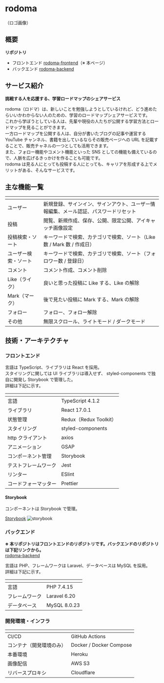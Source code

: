 # rodoma

（ロゴ画像）

## 概要

**リポジトリ**

- フロントエンド [rodoma-frontend](https://github.com/kentsunekawa/rodoma-frontend)（※ 本ページ）
- バックエンド [rodoma-backend](https://github.com/kentsunekawa/rodoma-backend)

## サービス紹介

**挑戦する人を応援する、学習ロードマップのシェアサービス**

rodoma（ロドマ）は、新しいことを勉強しようとしているけれど、どう進めたらいいかわからない人のための、学習のロードマップシェアサービスです。  
これから学ぼうとしている人は、先輩や現役の人たちが公開する学習方法とロードマップを見ることができます。  
一方ロードマップを公開する人は、自分が書いたブログの記事や運営する YouTube チャンネル、書籍を出しているならその販売ページへの URL を記載することで、販売チャネルの一つとしても活用できます。  
また、フォロー機能やコメント機能といった SNS としての機能も備えているので、人脈を広げるきっかけを作ることも可能です。  
rodoma は見る人にとっても投稿する人にとっても、キャリアを形成する上でメリットがある、そんなサービスです。

## 主な機能一覧

| <!-- -->             | <!-- -->                                                                             |
| -------------------- | ------------------------------------------------------------------------------------ |
| ユーザー             | 新規登録、サインイン、サインアウト、ユーザー情報編集、メール認証、パスワードリセット |
| 投稿                 | 閲覧、新規作成、保存、公開、限定公開、アイキャッチ画像設定                           |
| 投稿検索・ソート     | キーワードで検索、カテゴリで検索、ソート（Like 数 / Mark 数 / 作成日）               |
| ユーザー検索・ソート | キーワードで検索、カテゴリで検索、ソート（フォロワー数 / 登録日）                    |
| コメント             | コメント作成、コメント削除                                                           |
| Like（ライク）       | 良いと思った投稿に Like する、Like の解除                                            |
| Mark（マーク）       | 後で見たい投稿に Mark する、Mark の解除                                              |
| フォロー             | フォロー、フォロー解除                                                               |
| その他               | 無限スクロール、ライトモード / ダークモード                                          |

## 技術・アーキテクチャ

### フロントエンド

言語は TypeScript、ライブラリは React を採用。  
スタイリングに関しては UI ライブラリは導入せず、 styled-components で独自に開発し Storybook で管理した。  
詳細は下記に示す。

| <!-- -->             | <!-- -->               |
| -------------------- | ---------------------- |
| 言語                 | TypeScript 4.1.2       |
| ライブラリ           | React 17.0.1           |
| 状態管理             | Redux（Redux Toolkit） |
| スタイリング         | styled-components      |
| http クライアント    | axios                  |
| アニメーション       | GSAP                   |
| コンポーネント管理   | Storybook              |
| テストフレームワーク | Jest                   |
| リンター             | ESlint                 |
| コードフォーマッター | Prettier               |

#### Storybook

コンポーネントは Storybook で管理。

[Storybook](https://storybook.rodoma.net/index.html)
![storybook]()

### バックエンド

**※ 本リポジトリはフロントエンドのリポジトリです。バックエンドのリポジトリは下記リンクから。**  
[rodoma-backend](https://github.com/kentsunekawa/rodoma-backend)

言語は PHP、フレームワークは Laravel、データベースは MySQL を採用。  
詳細は下記に示す。

| <!-- -->       | <!-- -->     |
| -------------- | ------------ |
| 言語           | PHP 7.4.15   |
| フレームワーク | Laravel 6.20 |
| データベース   | MySQL 8.0.23 |

### 開発環境・インフラ

| <!-- -->                 | <!-- -->                |
| ------------------------ | ----------------------- |
| CI/CD                    | GitHub Actions          |
| コンテナ（開発環境のみ） | Docker / Docker Compose |
| 本番環境                 | Heroku                  |
| 画像配信                 | AWS S3                  |
| リバースプロキシ         | Cloudflare              |
